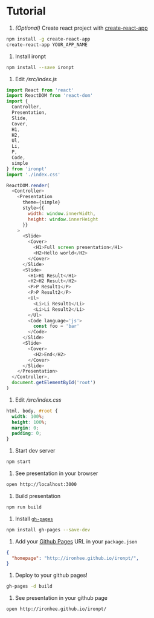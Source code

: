 # Tutorial

1. *(Optional)* Create react project with [create-react-app](https://github.com/facebookincubator/create-react-app)

  ```bash
  npm install -g create-react-app
  create-react-app YOUR_APP_NAME
  ```

1. Install ironpt

  ```bash
  npm install --save ironpt
  ```

1. Edit */src/index.js*

  ```js
  import React from 'react'
  import ReactDOM from 'react-dom'
  import {
    Controller,
    Presentation,
    Slide,
    Cover,
    H1,
    H2,
    Ul,
    Li,
    P,
    Code,
    simple
  } from 'ironpt'
  import './index.css'

  ReactDOM.render(
    <Controller>
      <Presentation
        theme={simple}
        style={{
          width: window.innerWidth,
          height: window.innerHeight
        }}
      >
        <Slide>
          <Cover>
            <H1>Full screen presentation</H1>
            <H2>Hello world</H2>
          </Cover>
        </Slide>
        <Slide>
          <H1>H1 Result</H1>
          <H2>H2 Result</H2>
          <P>P Result1</P>
          <P>P Result2</P>
          <Ul>
            <Li>Li Result1</Li>
            <Li>Li Result2</Li>
          </Ul>
          <Code language='js'>
            const foo = 'bar'
          </Code>
        </Slide>
        <Slide>
          <Cover>
            <H2>End</H2>
          </Cover>
        </Slide>
      </Presentation>
    </Controller>,
    document.getElementById('root')
  )
  ```

1. Edit */src/index.css*

  ```css
  html, body, #root {
    width: 100%;
    height: 100%;
    margin: 0;
    padding: 0;
  }
  ```

1. Start dev server

  ```bash
  npm start
  ```

1. See presentation in your browser

  ```bash
  open http://localhost:3000
  ```

1. Build presentation

  ```bash
  npm run build
  ```

1. Install [`gh-pages`](https://github.com/tschaub/gh-pages)

  ```bash
  npm install gh-pages --save-dev
  ```

1. Add your [Github Pages](https://pages.github.com/) URL in your `package.json`

  ```json
  {
    "homepage": "http://ironhee.github.io/ironpt/",
  }
  ```

1. Deploy to your github pages!

  ```bash
  gh-pages -d build
  ```

1. See presentation in your github page

  ```bash
  open http://ironhee.github.io/ironpt/
  ```
